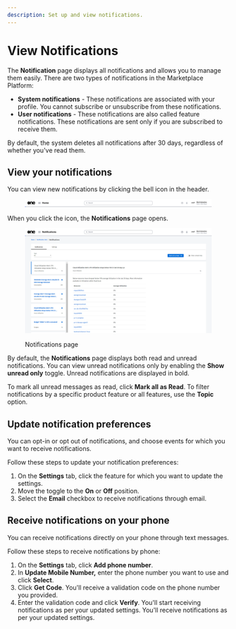 ```yaml
---
description: Set up and view notifications.
---
```


# View Notifications

The **Notification** page displays all notifications and allows you to manage them easily.  There are two types of notifications in the Marketplace Platform:

* **System notifications** - These notifications are associated with your profile. You cannot subscribe or unsubscribe from these notifications.
* **User notifications** - These notifications are also called feature notifications. These notifications are sent only if you are subscribed to receive them.

By default, the system deletes all notifications after 30 days, regardless of whether you've read them.

## View your notifications

You can view new notifications by clicking the bell icon in the header.&#x20;

<figure><img src="../../../.gitbook/assets/image (313).png" alt=""><figcaption></figcaption></figure>

When you click the icon, the **Notifications** page opens.&#x20;

<figure><img src="../../../.gitbook/assets/image (312).png" alt=""><figcaption><p>Notifications page</p></figcaption></figure>

By default, the **Notifications** page displays both read and unread notifications. You can view unread notifications only by enabling the **Show unread only** toggle. Unread notifications are displayed in bold. &#x20;

To mark all unread messages as read, click **Mark all as Read**. To filter notifications by a specific product feature or all features, use the **Topic** option.

## Update notification preferences

You can opt-in or opt out of notifications, and choose events for which you want to receive notifications.

Follow these steps to update your notification preferences:

1. On the **Settings** tab, click the feature for which you want to update the settings.&#x20;
2. Move the toggle to the **On** or **Off** position.
3. Select the **Email** checkbox to receive notifications through email.&#x20;

## Receive notifications on your phone

You can receive notifications directly on your phone through text messages.

Follow these steps to receive notifications by phone:

1. On the **Settings** tab, click **Add phone number**.
2. In **Update Mobile Number,** enter the phone number you want to use and click **Select**.
3. Click **Get Code**. You'll receive a validation code on the phone number you provided.
4. Enter the validation code and click **Verify**. You'll start receiving notifications as per your updated settings. You'll receive notifications as per your updated settings.
